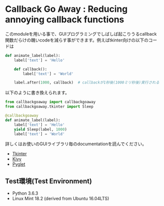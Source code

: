 # Callback Go Away : Reducing annoying callback functions

このmoduleを用いる事で、GUIプログラミングでしばしば起こりうるcallback関数だらけの醜いcodeを減らす事ができます。例えばtkinter向けの以下のコードは

```python
def animate_label(label):
    label['text'] = 'Hello'

    def callback():
        label['text'] = 'World'

    label.after(1000, callback)  # callbackが1秒後(1000ミリ秒後)実行される
```

以下のように書き換えられます。

```python
from callbackgoaway import callbackgoaway
from callbackgoaway.tkinter import Sleep

@callbackgoaway
def animate_label(label):
    label['text'] = 'Hello'
    yield Sleep(label, 1000)
    label['text'] = 'World'
```

詳しくはお使いのGUIライブラリ毎のdocumentationを読んでください。

- [Tkinter](doc/tkinter.md)
- [Kivy](doc/kivy.md)
- [Pyglet](doc/pyglet.md)

## Test環境(Test Environment)

- Python 3.6.3
- Linux Mint 18.2 (derived from Ubuntu 16.04LTS)
